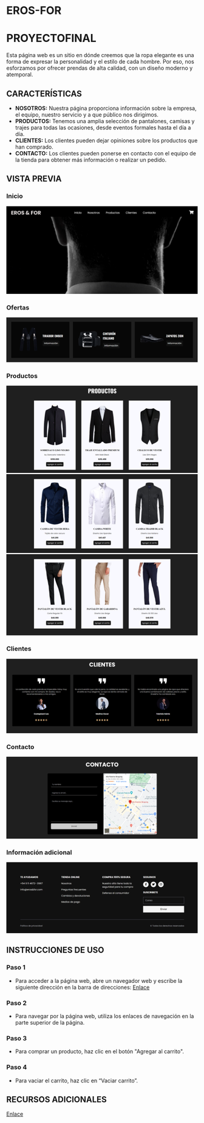 # EROS-FOR
# PROYECTOFINAL
Esta página web es un sitio en dónde creemos que la ropa elegante es una forma de expresar la personalidad y el estilo de cada hombre. Por eso, nos esforzamos por ofrecer prendas de alta calidad, con un diseño moderno y atemporal.

## CARACTERÍSTICAS
* **NOSOTROS:** Nuestra página proporciona información sobre la empresa, el equipo, nuestro servicio y a que público nos dirigimos.
* **PRODUCTOS:** Tenemos una amplia selección de pantalones, camisas y trajes para todas las ocasiones, desde eventos formales hasta el día a día.
* **CLIENTES:** Los clientes pueden dejar opiniones sobre los productos que han comprado.
* **CONTACTO:** Los clientes pueden ponerse en contacto con el equipo de la tienda para obtener más información o realizar un pedido.

## VISTA PREVIA

### Inicio

![image](https://github.com/Jxzmin2/EROS/blob/main/images/Inicio.png)

### Ofertas

![image](https://github.com/Jxzmin2/EROS/blob/main/images/Ofertas.png)

### Productos

![image](https://github.com/Jxzmin2/EROS/blob/main/images/Productos1.png)
![image](https://github.com/Jxzmin2/EROS/blob/main/images/Productos2.png)
![image](https://github.com/Jxzmin2/EROS/blob/main/images/Productos3.png)

### Clientes

![image](https://github.com/Jxzmin2/EROS/blob/main/images/Clientes.png)

### Contacto

![image](https://github.com/Jxzmin2/EROS/blob/main/images/Contacto.png)

### Información adicional

![image](https://github.com/Jxzmin2/EROS/blob/main/images/InfoAdicional.png)

## INSTRUCCIONES DE USO
### Paso 1
* Para acceder a la página web, abre un navegador web y escribe la siguiente dirección en la barra de direcciones:
  [Enlace](https://jxzmin2.github.io/EROS/)
### Paso 2
* Para navegar por la página web, utiliza los enlaces de navegación en la parte superior de la página.
### Paso 3
* Para comprar un producto, haz clic en el botón "Agregar al carrito".
### Paso 4
* Para vaciar el carrito, haz clic en “Vaciar carrito”.

## RECURSOS ADICIONALES
[Enlace](https://sahillibrarymanagementsystem.my.canva.site/nosotros-sitio-web)





